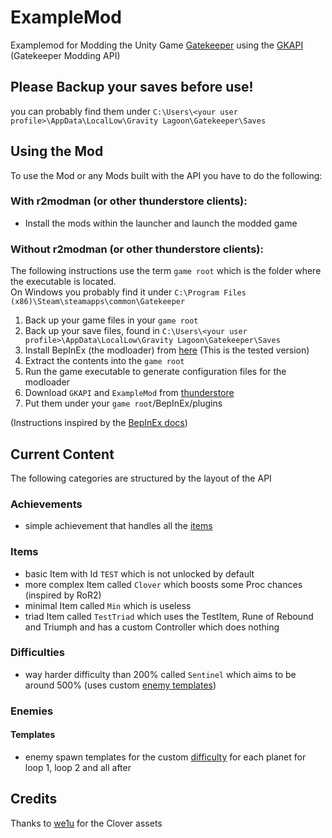 # ExampleMod
Examplemod for Modding the Unity Game [Gatekeeper](https://store.steampowered.com/app/2106670/Gatekeeper/)
using the [GKAPI](https://github.com/Robocraft999/GKAPI) (Gatekeeper Modding API)

## Please Backup your saves before use!
you can probably find them under `C:\Users\<your user profile>\AppData\LocalLow\Gravity Lagoon\Gatekeeper\Saves`

## Using the Mod
To use the Mod or any Mods built with the API you have to do the following:

### **With** r2modman (or other thunderstore clients):
- Install the mods within the launcher and launch the modded game

### **Without** r2modman (or other thunderstore clients):
The following instructions use the term ``game root`` which is the folder where the executable is located.<br>
On Windows you probably find it under `C:\Program Files (x86)\Steam\steamapps\common\Gatekeeper`

1. Back up your game files in your ``game root``
2. Back up your save files, found in `C:\Users\<your user profile>\AppData\LocalLow\Gravity Lagoon\Gatekeeper\Saves`
3. Install BepInEx (the modloader) from [here](https://builds.bepinex.dev/projects/bepinex_be/725/BepInEx-Unity.IL2CPP-win-x64-6.0.0-be.725%2Be1974e2.zip) 
(This is the tested version)
4. Extract the contents into the ``game root``
5. Run the game executable to generate configuration files for the modloader
6. Download ``GKAPI`` and ``ExampleMod`` from [thunderstore](https://thunderstore.io/c/gatekeeper/)
7. Put them under your ``game root``/BepInEx/plugins

(Instructions inspired by the [BepInEx docs](https://docs.bepinex.dev/master/articles/user_guide/installation/unity_il2cpp.html?tabs=tabid-win))

## Current Content
The following categories are structured by the layout of the API

### Achievements

- simple achievement that handles all the [items](#Items)

### Items

- basic Item with Id ``TEST`` which is not unlocked by default
- more complex Item called ``Clover`` which boosts some Proc chances (inspired by RoR2)
- minimal Item called ``Min`` which is useless
- triad Item called ``TestTriad`` which uses the TestItem, Rune of Rebound and Triumph 
and has a custom Controller which does nothing

### Difficulties

- way harder difficulty than 200% called ``Sentinel`` 
which aims to be around 500% (uses custom [enemy templates](#templates))

### Enemies

#### Templates

- enemy spawn templates for the custom [difficulty](#difficulties) for each planet for loop 1, loop 2 and all after

## Credits

Thanks to [we1u](https://github.com/wewejay) for the Clover assets

